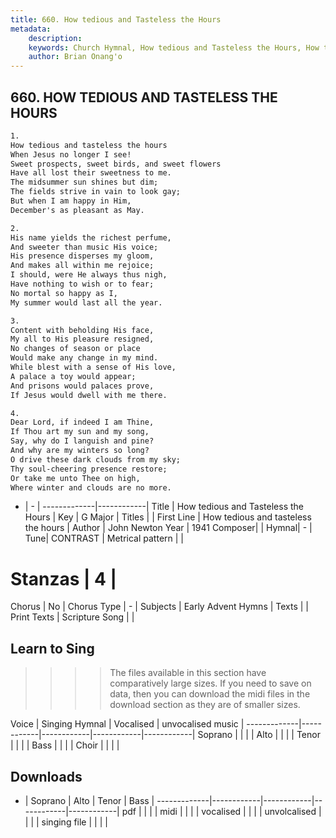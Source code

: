 ```yaml
---
title: 660. How tedious and Tasteless the Hours
metadata:
    description: 
    keywords: Church Hymnal, How tedious and Tasteless the Hours, How tedious and tasteless the hours, 
    author: Brian Onang'o
---
```



## 660. HOW TEDIOUS AND TASTELESS THE HOURS

```txt
1.
How tedious and tasteless the hours 
When Jesus no longer I see! 
Sweet prospects, sweet birds, and sweet flowers 
Have all lost their sweetness to me. 
The midsummer sun shines but dim; 
The fields strive in vain to look gay; 
But when I am happy in Him, 
December's as pleasant as May. 

2.
His name yields the richest perfume, 
And sweeter than music His voice; 
His presence disperses my gloom, 
And makes all within me rejoice; 
I should, were He always thus nigh, 
Have nothing to wish or to fear; 
No mortal so happy as I, 
My summer would last all the year. 

3.
Content with beholding His face, 
My all to His pleasure resigned, 
No changes of season or place 
Would make any change in my mind. 
While blest with a sense of His love, 
A palace a toy would appear; 
And prisons would palaces prove, 
If Jesus would dwell with me there. 

4.
Dear Lord, if indeed I am Thine, 
If Thou art my sun and my song, 
Say, why do I languish and pine? 
And why are my winters so long? 
O drive these dark clouds from my sky; 
Thy soul-cheering presence restore; 
Or take me unto Thee on high, 
Where winter and clouds are no more.
```

- |   -  |
-------------|------------|
Title | How tedious and Tasteless the Hours |
Key | G Major |
Titles |  |
First Line | How tedious and tasteless the hours |
Author | John Newton
Year | 1941
Composer|  |
Hymnal|  - |
Tune| CONTRAST |
Metrical pattern | |
# Stanzas | 4 |
Chorus | No |
Chorus Type | - |
Subjects | Early Advent Hymns |
Texts |  |
Print Texts | 
Scripture Song |  |
  
## Learn to Sing

>>>> The files available in this section have comparatively large sizes. If you need to save on data, then you can download the midi files in the download section as they are of smaller sizes.

Voice |  Singing Hymnal | Vocalised | unvocalised music |
-------------|------------|------------|------------|------------|
Soprano | | | |
Alto | | | |
Tenor | | | |
Bass | | | |
Choir | | | |

## Downloads

- |  Soprano | Alto | Tenor | Bass |
-------------|------------|------------|------------|------------|
pdf | | | |
midi | | | |
vocalised | | | |
unvolcalised | | | |
singing file | | | |
  